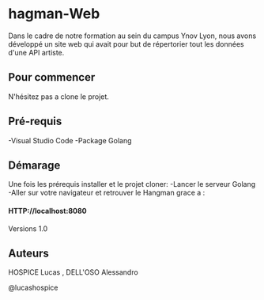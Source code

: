 # hagman-Web
 
Dans le cadre de notre formation au sein du campus Ynov Lyon, nous avons développé un site web qui avait pour but de répertorier tout les données d'une API artiste.


## Pour commencer
N'hésitez pas a clone le projet.

## Pré-requis
-Visual Studio Code
-Package Golang


## Démarage
Une fois les prérequis installer et le projet cloner:
-Lancer le serveur Golang 
-Aller sur votre navigateur et retrouver le Hangman grace a :
#### HTTP://localhost:8080

Versions 1.0

## Auteurs
HOSPICE Lucas , DELL'OSO Alessandro

@lucashospice
